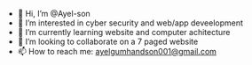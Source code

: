 - 👋 Hi, I’m @Ayel-son
- 👀 I’m interested in cyber security and web/app deveelopment
- 🌱 I’m currently learning website and computer achitecture
- 💞️ I’m looking to collaborate on a 7 paged website 
- 📫 How to reach me: ayelgumhandson001@gmail.com

<!---
Ayel-son/Ayel-son is a ✨ special ✨ repository because its `README.md` (this file) appears on your GitHub profile.
You can click the Preview link to take a look at your changes.
--->

